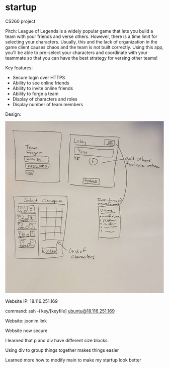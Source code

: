 # startup
CS260 project

Pitch:
League of Legends is a widely popular game that lets you build a team with your friends and verse others. However, there is a time limit for selecting your characters. Usually, this and the lack of organization in the game client causes chaos and the team is not built correctly. Using this app, you'll be able to pre-select your characters and coordinate with your teammate so that you can have the best strategy for versing other teams!

Key features:
* Secure login over HTTPS
* Ability to see online friends
* Ability to invite online friends
* Ability to forge a team
* Display of characters and roles
* Display number of team members

Design:

![alt text](https://github.com/jk123121/startup/blob/main/Design.jpg?width=810&height=874)


Website IP: 18.116.251.169

command: ssh -i key/[keyfile] ubuntu@18.116.251.169

Website: joonim.link

Website now secure

I learned that p and div have different size blocks.

Using div to group things together makes things easier

Learned more how to modify main to make my startup look better
